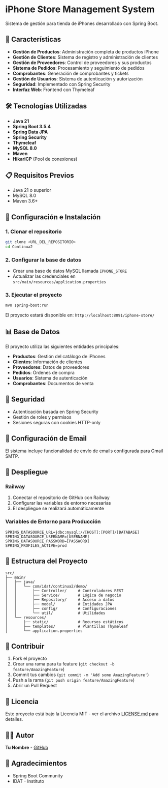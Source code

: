 # iPhone Store Management System

Sistema de gestión para tienda de iPhones desarrollado con Spring Boot.

## 🚀 Características

- **Gestión de Productos**: Administración completa de productos iPhone
- **Gestión de Clientes**: Sistema de registro y administración de clientes
- **Gestión de Proveedores**: Control de proveedores y sus productos
- **Sistema de Pedidos**: Procesamiento y seguimiento de pedidos
- **Comprobantes**: Generación de comprobantes y tickets
- **Gestión de Usuarios**: Sistema de autenticación y autorización
- **Seguridad**: Implementado con Spring Security
- **Interfaz Web**: Frontend con Thymeleaf

## 🛠️ Tecnologías Utilizadas

- **Java 21**
- **Spring Boot 3.5.4**
- **Spring Data JPA**
- **Spring Security**
- **Thymeleaf**
- **MySQL 8.0**
- **Maven**
- **HikariCP** (Pool de conexiones)

## 📋 Requisitos Previos

- Java 21 o superior
- MySQL 8.0
- Maven 3.6+

## 🔧 Configuración e Instalación

### 1. Clonar el repositorio
```bash
git clone <URL_DEL_REPOSITORIO>
cd Continua2
```

### 2. Configurar la base de datos
- Crear una base de datos MySQL llamada `IPHONE_STORE`
- Actualizar las credenciales en `src/main/resources/application.properties`

### 3. Ejecutar el proyecto
```bash
mvn spring-boot:run
```

El proyecto estará disponible en: `http://localhost:8091/iphone-store/`

## 📊 Base de Datos

El proyecto utiliza las siguientes entidades principales:
- **Productos**: Gestión del catálogo de iPhones
- **Clientes**: Información de clientes
- **Proveedores**: Datos de proveedores
- **Pedidos**: Órdenes de compra
- **Usuarios**: Sistema de autenticación
- **Comprobantes**: Documentos de venta

## 🔐 Seguridad

- Autenticación basada en Spring Security
- Gestión de roles y permisos
- Sesiones seguras con cookies HTTP-only

## 📧 Configuración de Email

El sistema incluye funcionalidad de envío de emails configurada para Gmail SMTP.

## 🚀 Despliegue

### Railway
1. Conectar el repositorio de GitHub con Railway
2. Configurar las variables de entorno necesarias
3. El despliegue se realizará automáticamente

### Variables de Entorno para Producción
```
SPRING_DATASOURCE_URL=jdbc:mysql://[HOST]:[PORT]/[DATABASE]
SPRING_DATASOURCE_USERNAME=[USERNAME]
SPRING_DATASOURCE_PASSWORD=[PASSWORD]
SPRING_PROFILES_ACTIVE=prod
```

## 📝 Estructura del Proyecto

```
src/
├── main/
│   ├── java/
│   │   └── com/idat/continua2/demo/
│   │       ├── Controller/     # Controladores REST
│   │       ├── Service/        # Lógica de negocio
│   │       ├── Repository/     # Acceso a datos
│   │       ├── model/          # Entidades JPA
│   │       ├── config/         # Configuraciones
│   │       └── util/           # Utilidades
│   └── resources/
│       ├── static/             # Recursos estáticos
│       ├── templates/          # Plantillas Thymeleaf
│       └── application.properties
```

## 🤝 Contribuir

1. Fork el proyecto
2. Crear una rama para tu feature (`git checkout -b feature/AmazingFeature`)
3. Commit tus cambios (`git commit -m 'Add some AmazingFeature'`)
4. Push a la rama (`git push origin feature/AmazingFeature`)
5. Abrir un Pull Request

## 📄 Licencia

Este proyecto está bajo la Licencia MIT - ver el archivo [LICENSE.md](LICENSE.md) para detalles.

## 👨‍💻 Autor

**Tu Nombre** - [GitHub](https://github.com/tu-usuario)

## 🙏 Agradecimientos

- Spring Boot Community
- IDAT - Instituto